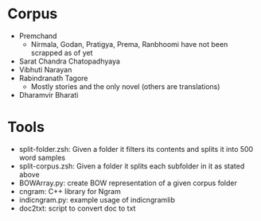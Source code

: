 # Corpus
- Premchand
    - Nirmala, Godan, Pratigya, Prema, Ranbhoomi have not been scrapped as of yet
- Sarat Chandra Chatopadhyaya
- Vibhuti Narayan
- Rabindranath Tagore
    - Mostly stories and the only novel (others are translations)
- Dharamvir Bharati

# Tools
- split-folder.zsh: Given a folder it filters its contents and splits it into 500 word samples
- split-corpus.zsh: Given a folder it splits each subfolder in it as stated above
- BOWArray.py: create BOW representation of a given corpus folder
- cngram: C++ library for Ngram
- indicngram.py: example usage of indicngramlib
- doc2txt: script to convert doc to txt

